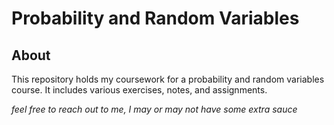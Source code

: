# Probability and Random Variables

## About

This repository holds my coursework for a probability and random variables course. It includes various exercises, notes, and assignments. 



_feel free to reach out to me, I may or may not have some extra sauce_
